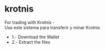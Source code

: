 # krotnis
For trading with Krotnis -
<br>Usa este sistema para transferir y minar Krotnis
<ul>
  <li>1.- Download the Wallet</li>
   <li>2.- Extract the files</li>
  </ul>
